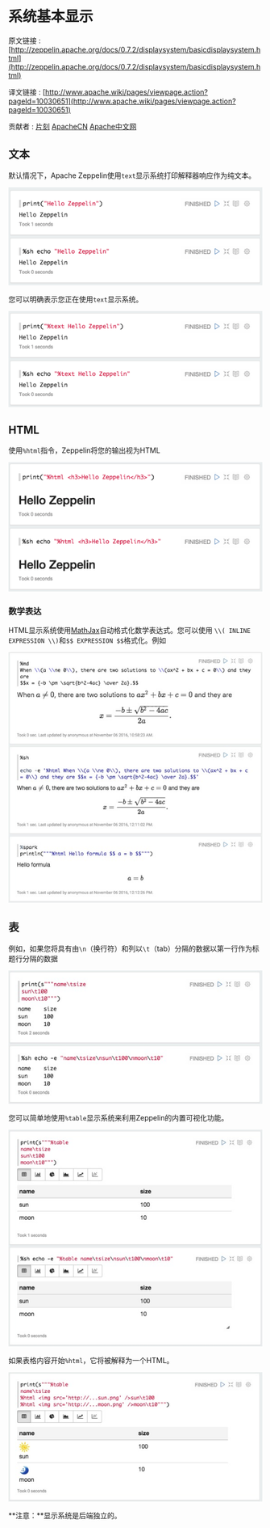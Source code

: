 # 系统基本显示

原文链接 : [http://zeppelin.apache.org/docs/0.7.2/displaysystem/basicdisplaysystem.html](http://zeppelin.apache.org/docs/0.7.2/displaysystem/basicdisplaysystem.html)

译文链接 : [http://www.apache.wiki/pages/viewpage.action?pageId=10030651](http://www.apache.wiki/pages/viewpage.action?pageId=10030651)

贡献者 : [片刻](/display/~jiangzhonglian) [ApacheCN](/display/~apachecn) [Apache中文网](/display/~apachechina)

## 文本

默认情况下，Apache Zeppelin使用`text`显示系统打印解释器响应作为纯文本。

![](img/0d17072a135f465764b76d9c576cc912.jpg)

您可以明确表示您正在使用`text`显示系统。

![](img/2a28369f3b3575e167d5032c37d61c0b.jpg)

## HTML

使用`%html`指令，Zeppelin将您的输出视为HTML

![](img/fb99e2933f4a4f642b78124feecbd672.jpg)

### 数学表达

HTML显示系统使用[MathJax](https://www.mathjax.org/)自动格式化数学表达式。您可以使用 `\\( INLINE EXPRESSION \\)`和`$$ EXPRESSION $$`格式化。例如

![](img/41b13f8b0c13c56a1c944293d3ff0f6d.jpg)

## 表

例如，如果您将具有由`\n`（换行符）和列以`\t`（tab）分隔的数据以第一行作为标题行分隔的数据

![](img/340d6b268fe0bbec4411c7439700fb88.jpg)

您可以简单地使用`%table`显示系统来利用Zeppelin的内置可视化功能。

![](img/a0e01073d3f8db14974b3341398f2d81.jpg)

如果表格内容开始`%html`，它将被解释为一个HTML。

![](img/f87590960982bf46e7f03545db3b4582.jpg)

**注意：**显示系统是后端独立的。